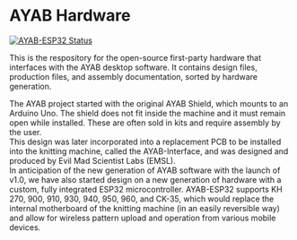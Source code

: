 # AYAB Hardware
[![AYAB-ESP32 Status](https://github.com/VIPQualityPost/ayab-hardware/actions/workflows/pio.yml/badge.svg?branch=master)](https://github.com/VIPQualityPost/ayab-hardware/actions/workflows/pio.yml)

This is the respository for the open-source first-party hardware that interfaces with the AYAB desktop software. It contains design files, production files, and assembly documentation, sorted by hardware generation.

The AYAB project started with the original AYAB Shield, which mounts to an Arduino Uno. The shield does not fit inside the machine and it must remain open while installed. These are often sold in kits and require assembly by the user.\
This design was later incorporated into a replacement PCB to be installed into the knitting machine, called the AYAB-Interface, and was designed and produced by Evil Mad Scientist Labs (EMSL).\
In anticipation of the new generation of AYAB software with the launch of v1.0, we have also started design on a new generation of hardware with a custom, fully integrated ESP32 microcontroller. AYAB-ESP32 supports KH 270, 900, 910, 930, 940, 950, 960, and CK-35, which would replace the internal motherboard of the knitting machine (in an easily reversible way) and allow for wireless pattern upload and operation from various mobile devices.
